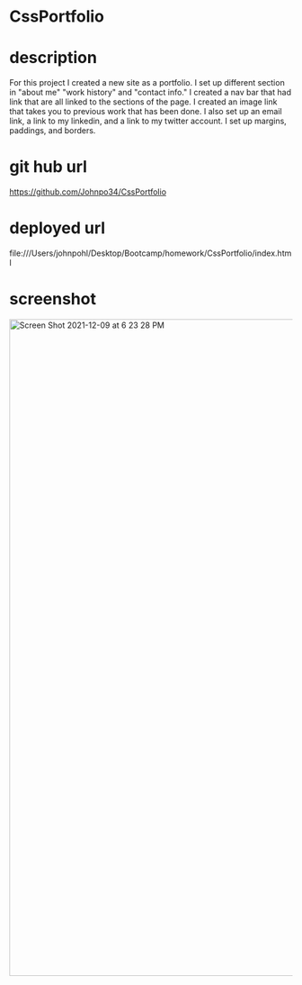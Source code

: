 # CssPortfolio

# description
For this project I created a new site as a portfolio.  I set up different section in "about me" "work history" and "contact info."  I created a nav bar that had link that are all linked to the sections of the page.  I created an image link that takes you to previous work that has been done. I also set up an email link, a link to my linkedin, and a link to my twitter account.  I set up margins, paddings, and borders.
# git hub url
https://github.com/Johnpo34/CssPortfolio
# deployed url
file:///Users/johnpohl/Desktop/Bootcamp/homework/CssPortfolio/index.html
# screenshot
<img width="1167" alt="Screen Shot 2021-12-09 at 6 23 28 PM" src="https://user-images.githubusercontent.com/94233506/145491301-46ab53e3-ba2d-4031-8468-1e3aad18602c.png">